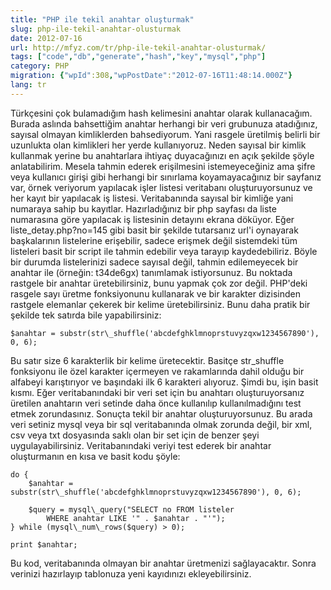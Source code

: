 ```yaml
---
title: "PHP ile tekil anahtar oluşturmak"
slug: php-ile-tekil-anahtar-olusturmak
date: 2012-07-16
url: http://mfyz.com/tr/php-ile-tekil-anahtar-olusturmak/
tags: ["code","db","generate","hash","key","mysql","php"]
category: PHP
migration: {"wpId":308,"wpPostDate":"2012-07-16T11:48:14.000Z"}
lang: tr
---
```


Türkçesini çok bulamadığım hash kelimesini anahtar olarak kullanacağım. Burada aslında bahsettiğim anahtar herhangi bir veri grubunuza atadığınız, sayısal olmayan kimliklerden bahsediyorum. Yani rasgele üretilmiş belirli bir uzunlukta olan kimlikleri her yerde kullanıyoruz. Neden sayısal bir kimlik kullanmak yerine bu anahtarlara ihtiyaç duyacağınızı en açık şekilde şöyle anlatabilirim. Mesela tahmin ederek erişilmesini istemeyeceğiniz ama şifre veya kullanıcı girişi gibi herhangi bir sınırlama koyamayacağınız bir sayfanız var, örnek veriyorum yapılacak işler listesi veritabanı oluşturuyorsunuz ve her kayıt bir yapılacak iş listesi. Veritabanında sayısal bir kimliğe yani numaraya sahip bu kayıtlar. Hazırladığınız bir php sayfası da liste numarasına göre yapılacak iş listesinin detayını ekrana döküyor. Eğer liste\_detay.php?no=145 gibi basit bir şekilde tutarsanız url'i oynayarak başkalarının listelerine erişebilir, sadece erişmek değil sistemdeki tüm listeleri basit bir script ile tahmin edebilir veya tarayıp kaydedebiliriz. Böyle bir durumda listelerinizi sadece sayısal değil, tahmin edilemeyecek bir anahtar ile (örneğin: t34de6gx) tanımlamak istiyorsunuz. Bu noktada rastgele bir anahtar üretebilirsiniz, bunu yapmak çok zor değil. PHP'deki rasgele sayı üretme fonksiyonunu kullanarak ve bir karakter dizisinden rastgele elemanlar çekerek bir kelime üretebilirsiniz. Bunu daha pratik bir şekilde tek satırda bile yapabilirsiniz:
```
$anahtar = substr(str\_shuffle('abcdefghklmnoprstuvyzqxw1234567890'), 0, 6);
```
Bu satır size 6 karakterlik bir kelime üretecektir. Basitçe str\_shuffle fonksiyonu ile özel karakter içermeyen ve rakamlarında dahil olduğu bir alfabeyi karıştırıyor ve başındaki ilk 6 karakteri alıyoruz. Şimdi bu, işin basit kısmı. Eğer veritabanındaki bir veri set için bu anahtarı oluşturuyorsanız üretilen anahtarın veri setinde daha önce kullanılıp kullanılmadığını test etmek zorundasınız. Sonuçta tekil bir anahtar oluşturuyorsunuz. Bu arada veri setiniz mysql veya bir sql veritabanında olmak zorunda değil, bir xml, csv veya txt dosyasında saklı olan bir set için de benzer şeyi uygulayabilirsiniz. Veritabanındaki veriyi test ederek bir anahtar oluşturmanın en kısa ve basit kodu şöyle:
```
do {
    $anahtar = substr(str\_shuffle('abcdefghklmnoprstuvyzqxw1234567890'), 0, 6);

    $query = mysql\_query("SELECT no FROM listeler 
        WHERE anahtar LIKE '" . $anahtar . "'");
} while (mysql\_num\_rows($query) > 0);

print $anahtar;

```
Bu kod, veritabanında olmayan bir anahtar üretmenizi sağlayacaktır. Sonra verinizi hazırlayıp tablonuza yeni kayıdınızı ekleyebilirsiniz.